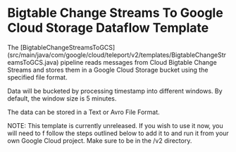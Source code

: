 # Bigtable Change Streams To Google Cloud Storage Dataflow Template

The [BigtableChangeStreamsToGCS]
(src/main/java/com/google/cloud/teleport/v2/templates/BigtableChangeStreamsToGCS.java)
pipeline reads messages from Cloud Bigtable Change Streams and stores them in a
Google Cloud Storage bucket using the specified file format.

Data will be bucketed by processing timestamp into different windows. By default, the
window size is 5 minutes.

The data can be stored in a Text or Avro File Format.

NOTE: This template is currently unreleased. If you wish to use it now, you
will need to f follow the steps outlined below to add it to and run it from
your own Google Cloud project. Make sure to be in the /v2 directory.

